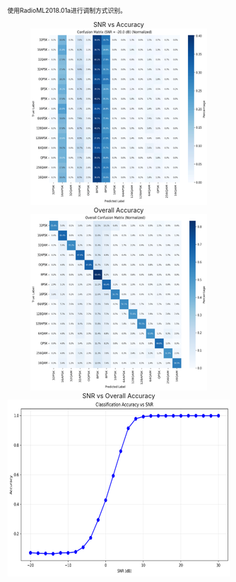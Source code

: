 <!--
 * @Date: 2025-08-17 10:33:03
 * @LastEditors: thomas-smith123 thomas-smith@live.cn
 * @LastEditTime: 2025-08-17 11:55:43
 * @FilePath: \undefinedc:\jiangrd3\MG-orphan\README.md
-->

使用RadioML2018.01a进行调制方式识别。

<div>
    <div align="center">
        <div align="center">SNR vs Accuracy</div>
        <img width=400 height=400 alt="acc_snr" src='result/acc_snr.gif'></img>
    </div>
    <div align="center">
        <div align="center">Overall Accuracy</div>
        <img width=400 height=400 alt="overall confusion matrix" src='result/overall_confusion_matrix_normalized.png'></img>
    </div>
    <div align="center">
        <div align="center">SNR vs Overall Accuracy</div>
        <img width=600 height=400 alt="SNR vs Accuracy" src='result/snr_vs_accuracy.png'></img>
    </div>
</div>
<!-- <img width=400 height=400 alt="confusion matrix snr -18.0db" src='result/confusion_matrix_snr_-18.0db.png'></img>
<img width=400 height=400 alt="confusion matrix snr -16.0db" src='result/confusion_matrix_snr_-16.0db.png'></img>
<img width=400 height=400 alt="confusion matrix snr -14.0db" src='result/confusion_matrix_snr_-14.0db.png'></img>
<img width=400 height=400 alt="confusion matrix snr -12.0db" src='result/confusion_matrix_snr_-12.0db.png'></img>
<img width=400 height=400 alt="confusion matrix snr -10.0db" src='result/confusion_matrix_snr_-10.0db.png'></img>
<img width=400 height=400 alt="confusion matrix snr -8.0db" src='result/confusion_matrix_snr_-8.0db.png'></img>
<img width=400 height=400 alt="confusion matrix snr -6.0db" src='result/confusion_matrix_snr_-6.0db.png'></img>
<img width=400 height=400 alt="confusion matrix snr -4.0db" src='result/confusion_matrix_snr_-4.0db.png'></img>
<img width=400 height=400 alt="confusion matrix snr -2.0db" src='result/confusion_matrix_snr_-2.0db.png'></img>
<img width=400 height=400 alt="confusion matrix snr 0.0db" src='result/confusion_matrix_snr_0.0db.png'></img>
<img width=400 height=400 alt="confusion matrix snr 2.0db" src='result/confusion_matrix_snr_2.0db.png'></img> -->